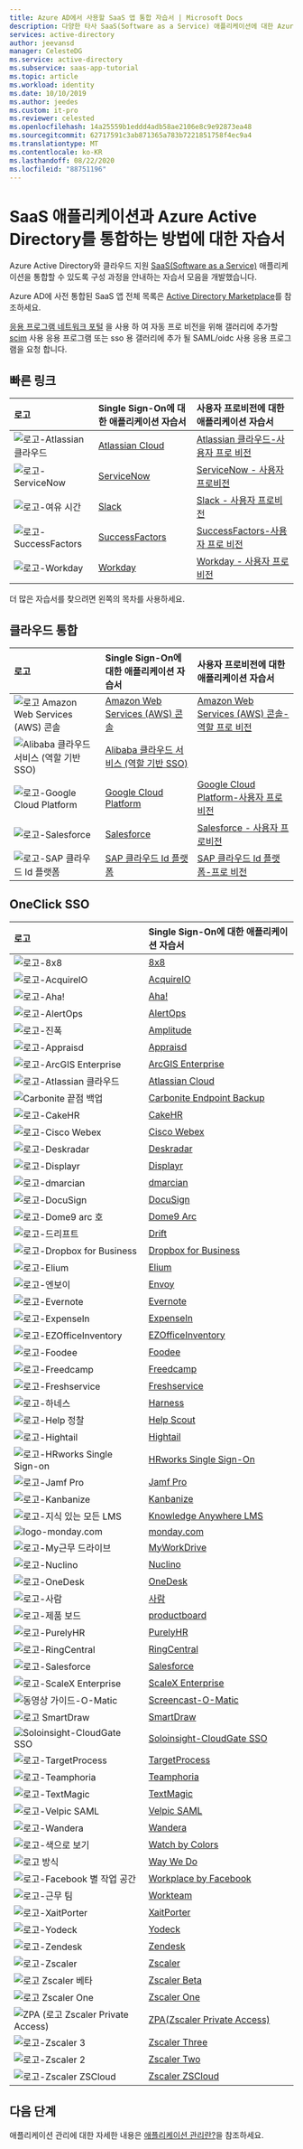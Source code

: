 ```yaml
---
title: Azure AD에서 사용할 SaaS 앱 통합 자습서 | Microsoft Docs
description: 다양한 타사 SaaS(Software as a Service) 애플리케이션에 대한 Azure Active Directory Single Sign-On 통합을 구성합니다.
services: active-directory
author: jeevansd
manager: CelesteDG
ms.service: active-directory
ms.subservice: saas-app-tutorial
ms.topic: article
ms.workload: identity
ms.date: 10/10/2019
ms.author: jeedes
ms.custom: it-pro
ms.reviewer: celested
ms.openlocfilehash: 14a25559b1eddd4adb58ae2106e8c9e92873ea48
ms.sourcegitcommit: 62717591c3ab871365a783b7221851758f4ec9a4
ms.translationtype: MT
ms.contentlocale: ko-KR
ms.lasthandoff: 08/22/2020
ms.locfileid: "88751196"
---
```

# <a name="tutorials-for-integrating-saas-applications-with-azure-active-directory"></a>SaaS 애플리케이션과 Azure Active Directory를 통합하는 방법에 대한 자습서

Azure Active Directory와 클라우드 지원 [SaaS(Software as a Service)](https://azure.microsoft.com/overview/what-is-saas/) 애플리케이션을 통합할 수 있도록 구성 과정을 안내하는 자습서 모음을 개발했습니다.

Azure AD에 사전 통합된 SaaS 앱 전체 목록은 [Active Directory Marketplace](https://azuremarketplace.microsoft.com/marketplace/apps/category/azure-active-directory-apps)를 참조하세요.

[응용 프로그램 네트워크 포털](https://docs.microsoft.com/azure/active-directory/develop/howto-app-gallery-listing) 을 사용 하 여 자동 프로 비전을 위해 갤러리에 추가할 [scim](https://docs.microsoft.com/azure/active-directory/manage-apps/use-scim-to-provision-users-and-groups) 사용 응용 프로그램 또는 sso 용 갤러리에 추가 될 SAML/oidc 사용 응용 프로그램을 요청 합니다.

## <a name="quick-links"></a>빠른 링크

| 로고 | Single Sign-On에 대한 애플리케이션 자습서 | 사용자 프로비전에 대한 애플리케이션 자습서 |
| :--- | :--- | :--- |
| ![로고-Atlassian 클라우드](./media/tutorial-list/active-directory-saas-atlassian-cloud-tutorial.png)| [Atlassian Cloud](atlassian-cloud-tutorial.md)| [Atlassian 클라우드-사용자 프로 비전](atlassian-cloud-provisioning-tutorial.md)|
| ![로고-ServiceNow](./media/tutorial-list/active-directory-saas-servicenow-tutorial.png)| [ServiceNow](servicenow-tutorial.md)|[ServiceNow - 사용자 프로비전](servicenow-provisioning-tutorial.md)|
| ![로고-여유 시간](./media/tutorial-list/active-directory-saas-slack-tutorial.png)| [Slack](slack-tutorial.md)|[Slack - 사용자 프로비전](slack-provisioning-tutorial.md)|
| ![로고-SuccessFactors](./media/tutorial-list/active-directory-saas-successfactors-tutorial.png)| [SuccessFactors](successfactors-tutorial.md)| [SuccessFactors-사용자 프로 비전](https://docs.microsoft.com/azure/active-directory/saas-apps/sap-successfactors-inbound-provisioning-tutorial) |
| ![로고-Workday](./media/tutorial-list/active-directory-saas-workday-tutorial.png)| [Workday](workday-tutorial.md)| [Workday - 사용자 프로비전](workday-inbound-tutorial.md)|

더 많은 자습서를 찾으려면 왼쪽의 목차를 사용하세요.

## <a name="cloud-integrations"></a>클라우드 통합

| 로고 | Single Sign-On에 대한 애플리케이션 자습서 | 사용자 프로비전에 대한 애플리케이션 자습서 |
| :--- | :--- | :--- |
| ![로고 Amazon Web Services (AWS) 콘솔](./media/tutorial-list/active-directory-saas-amazon-web-service-tutorial.png)| [Amazon Web Services (AWS) 콘솔](amazon-web-service-tutorial.md)| [Amazon Web Services (AWS) 콘솔-역할 프로 비전](amazon-web-service-tutorial.md#configure-azure-ad-sso) |
| ![Alibaba 클라우드 서비스 (역할 기반 SSO)](./media/tutorial-list/active-directory-saas-alibaba-tutorial.png)| [Alibaba 클라우드 서비스 (역할 기반 SSO)](alibaba-cloud-service-role-based-sso-tutorial.md)| |
| ![로고-Google Cloud Platform](./media/tutorial-list/active-directory-saas-google-apps-tutorial.png)| [Google Cloud Platform](google-apps-tutorial.md)| [Google Cloud Platform-사용자 프로 비전](google-apps-provisioning-tutorial.md) |
| ![로고-Salesforce](./media/tutorial-list/active-directory-saas-salesforce-tutorial.png)| [Salesforce](salesforce-tutorial.md)| [Salesforce - 사용자 프로비전](salesforce-provisioning-tutorial.md) |
| ![로고-SAP 클라우드 Id 플랫폼](./media/tutorial-list/active-directory-saas-sapboc-tutorial.png)| [SAP 클라우드 Id 플랫폼](saphana-tutorial.md)|[SAP 클라우드 Id 플랫폼-프로 비전](https://docs.microsoft.com/azure/active-directory/saas-apps/sap-cloud-platform-identity-authentication-provisioning-tutorial) |

## <a name="oneclick-sso"></a>OneClick SSO

| 로고 | Single Sign-On에 대한 애플리케이션 자습서 |
| :--- | :--- |
| ![로고-8x8](./media/tutorial-list/active-directory-saas-8x8-virtual-office-tutorial.png)| [8x8](8x8virtualoffice-tutorial.md)|
| ![로고-AcquireIO](./media/tutorial-list/active-directory-saas-acquireio-tutorial.png)| [AcquireIO](acquireio-tutorial.md)|
| ![로고-Aha!](./media/tutorial-list/active-directory-saas-aha-tutorial.png)| [Aha!](aha-tutorial.md)|
| ![로고-AlertOps](./media/tutorial-list/active-directory-saas-alertops-tutorial.png)| [AlertOps](alertops-tutorial.md)|
| ![로고-진폭](./media/tutorial-list/active-directory-saas-amplitude-tutorial.png)| [Amplitude](amplitude-tutorial.md)|
| ![로고-Appraisd](./media/tutorial-list/active-directory-saas-appraisd-tutorial.png)| [Appraisd](appraisd-tutorial.md)|
| ![로고-ArcGIS Enterprise](./media/tutorial-list/active-directory-saas-arcgisenterprise-tutorial.png)| [ArcGIS Enterprise](arcgisenterprise-tutorial.md)|
| ![로고-Atlassian 클라우드](./media/tutorial-list/active-directory-saas-atlassian-cloud-tutorial.png)| [Atlassian Cloud](atlassian-cloud-tutorial.md)|
| ![Carbonite 끝점 백업](./media/tutorial-list/active-directory-saas-carbonite-endpoint-backup-tutorial.png)| [Carbonite Endpoint Backup](carbonite-endpoint-backup-tutorial.md)|
| ![로고-CakeHR](./media/tutorial-list/active-directory-saas-cakehr-tutorial.png)| [CakeHR](cakehr-tutorial.md)|
| ![로고-Cisco Webex](./media/tutorial-list/active-directory-saas-cisco-webex-tutorial.png)| [Cisco Webex](cisco-spark-tutorial.md)|
| ![로고-Deskradar](./media/tutorial-list/active-directory-saas-deskradar-tutorial.png)| [Deskradar](deskradar-tutorial.md)|
| ![로고-Displayr](./media/tutorial-list/active-directory-saas-displayr-tutorial.png)| [Displayr](displayr-tutorial.md)|
| ![로고-dmarcian](./media/tutorial-list/active-directory-saas-dmarcian-tutorial.png)| [dmarcian](dmarcian-tutorial.md)|
| ![로고-DocuSign](./media/tutorial-list/active-directory-saas-docusign-tutorial.png)| [DocuSign](docusign-tutorial.md)|
| ![로고-Dome9 arc 호](./media/tutorial-list/active-directory-saas-dome9arc-tutorial.png)| [Dome9 Arc](dome9arc-tutorial.md)|
| ![로고-드리프트](./media/tutorial-list/active-directory-saas-drift-tutorial.png)| [Drift](drift-tutorial.md)|
| ![로고-Dropbox for Business](./media/tutorial-list/active-directory-saas-dropboxforbusiness-tutorial.png)| [Dropbox for Business](dropboxforbusiness-tutorial.md)|
| ![로고-Elium](./media/tutorial-list/active-directory-saas-elium-tutorial.png)| [Elium](elium-tutorial.md)|
| ![로고-엔보이](./media/tutorial-list/active-directory-saas-envoy-tutorial.png)| [Envoy](envoy-tutorial.md)|
| ![로고-Evernote](./media/tutorial-list/active-directory-saas-evernote-tutorial.png)| [Evernote](evernote-tutorial.md)|
| ![로고-ExpenseIn](./media/tutorial-list/active-directory-saas-expensein-tutorial.png)| [ExpenseIn](expensein-tutorial.md)|
| ![로고-EZOfficeInventory](./media/tutorial-list/active-directory-saas-ezofficeinventory-tutorial.png)| [EZOfficeInventory](ezofficeinventory-tutorial.md)|
| ![로고-Foodee](./media/tutorial-list/active-directory-saas-foodee-tutorial.png)| [Foodee](foodee-tutorial.md)|
| ![로고-Freedcamp](./media/tutorial-list/active-directory-saas-freedcamp-tutorial.png)| [Freedcamp](freedcamp-tutorial.md)|
| ![로고-Freshservice](./media/tutorial-list/active-directory-saas-freshservice-tutorial.png)| [Freshservice](freshservice-tutorial.md)|
| ![로고-하네스](./media/tutorial-list/active-directory-saas-harness-tutorial.png)| [Harness](harness-tutorial.md)|
| ![로고-Help 정찰](./media/tutorial-list/active-directory-saas-helpscout-tutorial.png)| [Help Scout](helpscout-tutorial.md)|
| ![로고-Hightail](./media/tutorial-list/active-directory-saas-hightail-tutorial.png)| [Hightail](hightail-tutorial.md)|
| ![로고-HRworks Single Sign-on](./media/tutorial-list/active-directory-saas-hrworks-single-sign-on-tutorial.png)| [HRworks Single Sign-On](hrworks-single-sign-on-tutorial.md)|
| ![로고-Jamf Pro](./media/tutorial-list/active-directory-saas-jamfprosamlconnector-tutorial.png)| [Jamf Pro](jamfprosamlconnector-tutorial.md)|
| ![로고-Kanbanize](./media/tutorial-list/active-directory-saas-kanbanize-tutorial.png)| [Kanbanize](kanbanize-tutorial.md)|
| ![로고-지식 있는 모든 LMS](./media/tutorial-list/active-directory-saas-knowlwdge-anywhere-lms-tutorial.png)| [Knowledge Anywhere LMS](knowledge-anywhere-lms-tutorial.md)|
| ![logo-monday.com](./media/tutorial-list/active-directory-saas-mondaycom-tutorial.png)| [monday.com](mondaycom-tutorial.md)|
| ![로고-My근무 드라이브](./media/tutorial-list/active-directory-saas-myworkdrive-tutorial.png)| [MyWorkDrive](myworkdrive-tutorial.md)|
| ![로고-Nuclino](./media/tutorial-list/active-directory-saas-nuclino-tutorial.png)| [Nuclino](nuclino-tutorial.md)|
| ![로고-OneDesk](./media/tutorial-list/active-directory-saas-onedesk-tutorial.png)| [OneDesk](onedesk-tutorial.md)|
| ![로고-사람](./media/tutorial-list/active-directory-saas-people-tutorial.png)| [사람](people-tutorial.md)|
| ![로고-제품 보드](./media/tutorial-list/active-directory-saas-productboard-tutorial.png)| [productboard](productboard-tutorial.md)|
| ![로고-PurelyHR](./media/tutorial-list/active-directory-saas-purelyhr-tutorial.png)| [PurelyHR](purelyhr-tutorial.md)|
| ![로고-RingCentral](./media/tutorial-list/active-directory-saas-ringcentral-tutorial.png)| [RingCentral](ringcentral-tutorial.md)|
| ![로고-Salesforce](./media/tutorial-list/active-directory-saas-salesforce-tutorial.png)| [Salesforce](salesforce-tutorial.md)|
| ![로고-ScaleX Enterprise](./media/tutorial-list/active-directory-saas-scalex-enterprise-tutorial.png)| [ScaleX Enterprise](scalex-enterprise-tutorial.md)|
| ![동영상 가이드-O-Matic](./media/tutorial-list/active-directory-saas-screencast-tutorial.png)| [Screencast-O-Matic](screencast-tutorial.md)|
| ![로고 SmartDraw](./media/tutorial-list/active-directory-saas-smartdraw-tutorial.png)| [SmartDraw](smartdraw-tutorial.md)|
| ![Soloinsight-CloudGate SSO](./media/tutorial-list/active-directory-saas-soloinsight-cloudgate-sso-tutorial.png)| [Soloinsight-CloudGate SSO](soloinsight-cloudgate-sso-tutorial.md)|
| ![로고-TargetProcess](./media/tutorial-list/active-directory-saas-target-process-tutorial.png)| [TargetProcess](target-process-tutorial.md)|
| ![로고-Teamphoria](./media/tutorial-list/active-directory-saas-teamphoria-tutorial.png)| [Teamphoria](teamphoria-tutorial.md)|
| ![로고-TextMagic](./media/tutorial-list/active-directory-saas-textmagic-tutorial.png)| [TextMagic](textmagic-tutorial.md)|
| ![로고-Velpic SAML](./media/tutorial-list/active-directory-saas-velpicsaml-tutorial.png)| [Velpic SAML](velpicsaml-tutorial.md)|
| ![로고-Wandera](./media/tutorial-list/active-directory-saas-wandera-tutorial.png)| [Wandera](wandera-tutorial.md)|
| ![로고-색으로 보기](./media/tutorial-list/active-directory-saas-watch-by-colors-tutorial.png)| [Watch by Colors](watch-by-colors-tutorial.md)|
| ![로고 방식](./media/tutorial-list/active-directory-saas-waywedo-tutorial.png)| [Way We Do](waywedo-tutorial.md)|
| ![로고-Facebook 별 작업 공간](./media/tutorial-list/active-directory-saas-workplacebyfacebook-tutorial.png)| [Workplace by Facebook](workplacebyfacebook-tutorial.md)|
| ![로고-근무 팀](./media/tutorial-list/active-directory-saas-workteam-tutorial.png)| [Workteam](workteam-tutorial.md)|
| ![로고-XaitPorter](./media/tutorial-list/active-directory-saas-xaitporter-tutorial.png)| [XaitPorter](xaitporter-tutorial.md)|
| ![로고-Yodeck](./media/tutorial-list/active-directory-saas-yodeck-tutorial.png)| [Yodeck](yodeck-tutorial.md)|  
| ![로고-Zendesk](./media/tutorial-list/active-directory-saas-zendesk-tutorial.png)| [Zendesk](zendesk-tutorial.md)|  
| ![로고-Zscaler](./media/tutorial-list/active-directory-saas-zscaler-tutorial.png)| [Zscaler](zscaler-tutorial.md)|
| ![로고 Zscaler 베타](./media/tutorial-list/active-directory-saas-zscaler-beta-tutorial.png)| [Zscaler Beta](zscaler-beta-tutorial.md)|
| ![로고 Zscaler One](./media/tutorial-list/active-directory-saas-zscaler-one-tutorial.png)| [Zscaler One](zscaler-one-tutorial.md)|
| ![ZPA (로고 Zscaler Private Access)](./media/tutorial-list/active-directory-saas-zscalerprivateaccess-tutorial.png)| [ZPA(Zscaler Private Access)](zscalerprivateaccess-tutorial.md)|  
| ![로고-Zscaler 3](./media/tutorial-list/active-directory-saas-zscaler-three-tutorial.png)| [Zscaler Three](zscaler-three-tutorial.md)|
| ![로고-Zscaler 2](./media/tutorial-list/active-directory-saas-zscaler-two-tutorial.png)| [Zscaler Two](zscaler-two-tutorial.md)|  
| ![로고-Zscaler ZSCloud](./media/tutorial-list/active-directory-saas-zscaler-zscloud-tutorial.png)| [Zscaler ZSCloud](zscaler-zscloud-tutorial.md)|

## <a name="next-steps"></a>다음 단계

애플리케이션 관리에 대한 자세한 내용은 [애플리케이션 관리란?](../manage-apps/what-is-application-management.md)을 참조하세요.